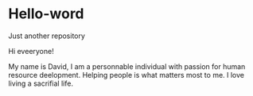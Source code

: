 # Hello-word
Just another repository

Hi eveeryone! 

My name is David, I am a personnable individual with passion for human resource deelopment. Helping people is what matters most to me. I love living a sacrifial life. 
